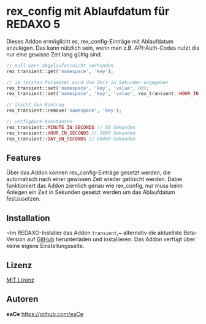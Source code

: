 # rex_config mit Ablaufdatum für REDAXO 5

Dieses Addon ermöglicht es, rex_config-Einträge mit Ablaufdatum anzulegen. Das kann nützlich sein, wenn man z.B. API-Auth-Codes nutzt die nur eine gewisse Zeit lang gültig sind.

```php
// null wenn abgelaufen/nicht vorhanden
rex_transient::get('namespace', 'key');

// im letzten Parameter wird die Zeit in Sekunden angegeben
rex_transient::set('namespace', 'key', 'value', 60);
rex_transient::set('namespace', 'key', 'value', rex_transient::HOUR_IN_SECONDS * 3);

// löscht den Eintrag
rex_transient::remove('namespace', 'key');

// verfügbare Konstanten
rex_transient::MINUTE_IN_SECONDS // 60 Sekunden
rex_transient::HOUR_IN_SECONDS // 3600 Sekunden
rex_transient::DAY_IN_SECONDS // 86400 Sekunden
```

## Features

Über das Addon können rex_config-Einträge gesetzt werden, die automatisch nach einer gewissen Zeit wieder gelöscht werden. Dabei funktioniert das Addon ziemlich genau wie rex_config, nur muss beim Anlegen ein Zeit in Sekunden gesetzt werden um das Ablaufdatum festzusetzen.

## Installation

~Im REDAXO-Installer das Addon `transient`,~ alternativ die aktuellste Beta-Version auf [GitHub](../../tree/master) herunterladen und installieren. Das Addon verfügt über keine eigene Einstellungsseite.

## Lizenz

[MIT Lizenz](https://github.com/eaCe/transient/blob/master/LICENSE)

## Autoren

**eaCe**
https://github.com/eaCe
